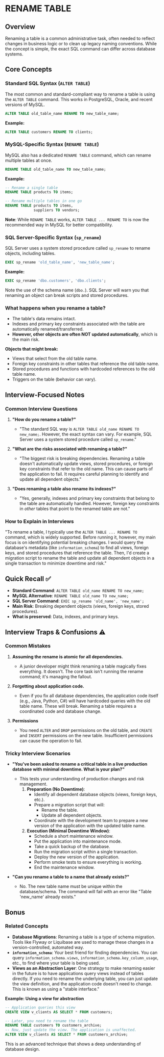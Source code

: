 # RENAME TABLE

## Overview
Renaming a table is a common administrative task, often needed to reflect changes in business logic or to clean up legacy naming conventions. While the concept is simple, the exact SQL command can differ across database systems.

## Core Concepts

### Standard SQL Syntax (`ALTER TABLE`)
The most common and standard-compliant way to rename a table is using the `ALTER TABLE` command. This works in PostgreSQL, Oracle, and recent versions of MySQL.
```sql
ALTER TABLE old_table_name RENAME TO new_table_name;
```
**Example:**
```sql
ALTER TABLE customers RENAME TO clients;
```

### MySQL-Specific Syntax (`RENAME TABLE`)
MySQL also has a dedicated `RENAME TABLE` command, which can rename multiple tables at once.
```sql
RENAME TABLE old_table_name TO new_table_name;
```
**Example:**
```sql
-- Rename a single table
RENAME TABLE products TO items;

-- Rename multiple tables in one go
RENAME TABLE products TO items,
             suppliers TO vendors;
```
**Note**: While `RENAME TABLE` works, `ALTER TABLE ... RENAME TO` is now the recommended way in MySQL for better compatibility.

### SQL Server-Specific Syntax (`sp_rename`)
SQL Server uses a system stored procedure called `sp_rename` to rename objects, including tables.
```sql
EXEC sp_rename 'old_table_name', 'new_table_name';
```
**Example:**
```sql
EXEC sp_rename 'dbo.customers', 'dbo.clients';
```
Note the use of the schema name (`dbo.`). SQL Server will warn you that renaming an object can break scripts and stored procedures.

### What happens when you rename a table?
-   The table's data remains intact.
-   Indexes and primary key constraints associated with the table are automatically renamed/transferred.
-   **However, other objects are often NOT updated automatically**, which is the main risk.

**Objects that might break:**
-   Views that select from the old table name.
-   Foreign key constraints in other tables that reference the old table name.
-   Stored procedures and functions with hardcoded references to the old table name.
-   Triggers on the table (behavior can vary).

## Interview-Focused Notes

### Common Interview Questions

1.  **"How do you rename a table?"**
    -   "The standard SQL way is `ALTER TABLE old_name RENAME TO new_name;`. However, the exact syntax can vary. For example, SQL Server uses a system stored procedure called `sp_rename`."

2.  **"What are the risks associated with renaming a table?"**
    -   "The biggest risk is breaking dependencies. Renaming a table doesn't automatically update views, stored procedures, or foreign key constraints that refer to the old name. This can cause parts of the application to fail. It requires careful planning to identify and update all dependent objects."

3.  **"Does renaming a table also rename its indexes?"**
    -   "Yes, generally, indexes and primary key constraints that belong to the table are automatically handled. However, foreign key constraints in *other* tables that point to the renamed table are not."

### How to Explain in Interviews
"To rename a table, I typically use the `ALTER TABLE ... RENAME TO` command, which is widely supported. Before running it, however, my main focus is on identifying potential breaking changes. I would query the database's metadata (like `information_schema`) to find all views, foreign keys, and stored procedures that reference the table. Then, I'd create a migration script to rename the table and update all dependent objects in a single transaction to minimize downtime and risk."

## Quick Recall ✅

-   **Standard Command**: `ALTER TABLE old_name RENAME TO new_name;`
-   **MySQL Alternative**: `RENAME TABLE old_name TO new_name;`
-   **SQL Server Command**: `EXEC sp_rename 'old_name', 'new_name';`
-   **Main Risk**: Breaking dependent objects (views, foreign keys, stored procedures).
-   **What is preserved**: Data, indexes, and primary keys.

## Interview Traps & Confusions ⚠️

### Common Mistakes

1.  **Assuming the rename is atomic for all dependencies.**
    -   A junior developer might think renaming a table magically fixes everything. It doesn't. The core task isn't running the rename command; it's managing the fallout.

2.  **Forgetting about application code.**
    -   Even if you fix all database dependencies, the application code itself (e.g., Java, Python, C#) will have hardcoded queries with the old table name. These will break. Renaming a table requires a coordinated code and database change.

3.  **Permissions**
    -   You need `ALTER` and `DROP` permissions on the old table, and `CREATE` and `INSERT` permissions on the new table. Insufficient permissions can cause the operation to fail.

### Tricky Interview Scenarios

-   **"You've been asked to rename a critical table in a live production database with minimal downtime. What is your plan?"**
    -   This tests your understanding of production changes and risk management.
        1.  **Preparation (No Downtime)**:
            -   Identify all dependent database objects (views, foreign keys, etc.).
            -   Prepare a migration script that will:
                -   Rename the table.
                -   Update all dependent objects.
            -   Coordinate with the development team to prepare a new version of the application with the updated table name.
        2.  **Execution (Minimal Downtime Window)**:
            -   Schedule a short maintenance window.
            -   Put the application into maintenance mode.
            -   Take a quick backup of the database.
            -   Run the migration script within a single transaction.
            -   Deploy the new version of the application.
            -   Perform smoke tests to ensure everything is working.
            -   End the maintenance window.

-   **"Can you rename a table to a name that already exists?"**
    -   No. The new table name must be unique within the database/schema. The command will fail with an error like "Table 'new_name' already exists."

## Bonus

### Related Concepts
-   **Database Migrations**: Renaming a table is a type of schema migration. Tools like Flyway or Liquibase are used to manage these changes in a version-controlled, automated way.
-   **`information_schema`**: Your best friend for finding dependencies. You can query `information_schema.views`, `information_schema.key_column_usage`, etc., to find where your table is being used.
-   **Views as an Abstraction Layer**: One strategy to make renaming easier in the future is to have applications query views instead of tables directly. If you need to rename the underlying table, you can just update the view definition, and the application code doesn't need to change. This is known as using a "stable interface."

**Example: Using a view for abstraction**
```sql
-- Application queries this view
CREATE VIEW v_clients AS SELECT * FROM customers;

-- Later, you need to rename the table
RENAME TABLE customers TO customers_archive;
-- Now, just update the view. The application is unaffected.
ALTER VIEW v_clients AS SELECT * FROM customers_archive;
```
This is an advanced technique that shows a deep understanding of database design.
